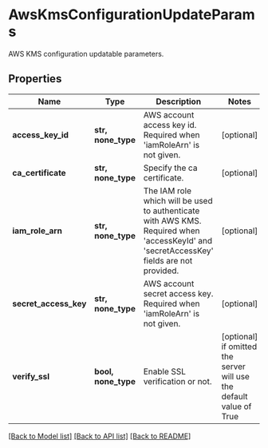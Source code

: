 # AwsKmsConfigurationUpdateParams

AWS KMS configuration updatable parameters.

## Properties
Name | Type | Description | Notes
------------ | ------------- | ------------- | -------------
**access_key_id** | **str, none_type** | AWS account access key id. Required when &#39;iamRoleArn&#39; is not given. | [optional] 
**ca_certificate** | **str, none_type** | Specify the ca certificate. | [optional] 
**iam_role_arn** | **str, none_type** | The IAM role which will be used to authenticate with AWS KMS. Required when &#39;accessKeyId&#39; and &#39;secretAccessKey&#39; fields are not provided. | [optional] 
**secret_access_key** | **str, none_type** | AWS account secret access key. Required when &#39;iamRoleArn&#39; is not given. | [optional] 
**verify_ssl** | **bool, none_type** | Enable SSL verification or not. | [optional]  if omitted the server will use the default value of True

[[Back to Model list]](../README.md#documentation-for-models) [[Back to API list]](../README.md#documentation-for-api-endpoints) [[Back to README]](../README.md)


